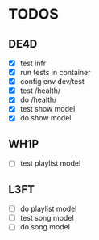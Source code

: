 # TODOS

## DE4D
- [X] test infr
- [X] run tests in container
- [X] config env dev/test
- [X] test /health/
- [X] do /health/
- [X] test show model
- [X] do show model

## WH1P
- [ ] test playlist model

## L3FT

- [ ] do playlist model
- [ ] test song model
- [ ] do song model
